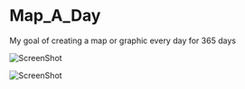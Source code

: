 Map_A_Day
=========

My goal of creating a map or graphic every day for 365 days

![ScreenShot](http://jasonhoward.info/wp-content/uploads/2014/09/MapBoxStudio_greengrass.png)


![ScreenShot](http://jasonhoward.info/wp-content/uploads/2013/04/Screen-Shot-2013-04-11-at-6.32.37-PM.png)

